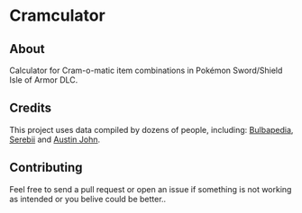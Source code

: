 # Cramculator

## About
Calculator for Cram-o-matic item combinations in Pokémon Sword/Shield Isle of Armor DLC.

## Credits
This project uses data compiled by dozens of people, including: [Bulbapedia](https://bulbapedia.bulbagarden.net/wiki/Cram-o-matic), [Serebii](https://serebii.net/swordshield/cram-o-matic.shtml) and [Austin John](https://www.youtube.com/watch?v=TieEbKKaf1o).

## Contributing
Feel free to send a pull request or open an issue if something is not working as intended or you belive could be better..
